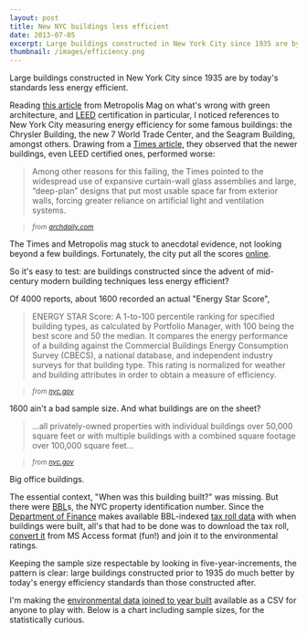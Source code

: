 ```yaml
---
layout: post
title: New NYC buildings less efficient
date: 2013-07-05
excerpt: Large buildings constructed in New York City since 1935 are by today's standards less energy efficient.
thumbnail: /images/efficiency.png
---
```


Large buildings constructed in New York City since 1935 are by today's
standards less energy efficient.

<script type="text/javascript"
src="//ajax.googleapis.com/ajax/static/modules/gviz/1.0/chart.js">
{"dataSourceUrl":"//docs.google.com/spreadsheet/tq?key=0ApIF6WU115ROdDk4bVpDUW90UDFPQ3QtV1I1SVYtU1E&transpose=0&headers=1&range=A1%3AB23&gid=5&pub=1","options":{"titleTextStyle":{"bold":true,"color":"#000","fontSize":16},"vAxes":[{"useFormatFromData":true,"title":"Score","minValue":40,"viewWindowMode":"explicit","logScale":false,"viewWindow":{"min":40,"max":80},"maxValue":80},{"title":"#
of
buildings","useFormatFromData":false,"formatOptions":{"source":"inline"},"minValue":0,"viewWindowMode":"explicit","format":"0.##","gridlines":{"color":"none"},"logScale":false,"viewWindow":{"min":0,"max":300},"maxValue":300}],"series":{"0":{"color":"#ff0000"},"1":{"errorBars":{"errorType":"none"}},"2":{"color":"none"}},"fontName":"Courier
New","title":"Median \"Energy Star\" over year built,
NYC","curveType":"function","booleanRole":"certainty","animation":{"duration":0},"legend":"top","lineWidth":2,"useFirstColumnAsDomain":true,"hAxis":{"useFormatFromData":true,"title":"Year
Built (5-year
blocks)","minValue":null,"viewWindow":{"min":null,"max":null},"maxValue":null},"width":600,"height":229},"state":{},"view":{},"isDefaultVisualization":true,"chartType":"LineChart","chartName":"Chart
1"} </script>

Reading [this article][] from Metropolis Mag on what's wrong with green
architecture, and [LEED][] certification in particular, I noticed references to
New York City measuring energy efficiency for some famous buildings: the
Chrysler Building, the new 7 World Trade Center, and the Seagram Building,
amongst others.  Drawing from a [Times article][], they observed that the newer
buildings, even LEED certified ones, performed worse:

  [this article]: http://www.archdaily.com/396263/why-green-architecture-hardly-ever-deserves-the-name/
  [LEED]: http://www.usgbc.org/leed
  [Times article]: http://www.nytimes.com/2012/12/25/science/earth/new-york-citys-effort-to-track-energy-efficiency-yields-some-surprises.html

> Among other reasons for this failing, the Times pointed to the widespread
> use of expansive curtain-wall glass assemblies and large, “deep-plan” designs
> that put most usable space far from exterior walls, forcing greater reliance on
> artificial light and ventilation systems.

> <i><small>from [archdaily.com](http://www.archdaily.com/396263/why-green-architecture-hardly-ever-deserves-the-name/)</small></i>

The Times and Metropolis mag stuck to anecdotal evidence, not looking beyond
a few buildings.  Fortunately, the city put all the scores [online][].

  [online]: http://www.nyc.gov/html/gbee/html/plan/ll84_scores.shtml

So it's easy to test: are buildings constructed since the advent of mid-century
modern building techniques less energy efficient?

Of 4000 reports, about 1600 recorded an actual "Energy Star Score",

> ENERGY STAR Score: A 1-to-100 percentile ranking for specified building
> types, as calculated by Portfolio Manager, with 100 being the best score and 50
> the median. It compares the energy performance of a building against the
> Commercial Buildings Energy Consumption Survey (CBECS), a national database,
> and independent industry surveys for that building type.  This rating is
> normalized for weather and building attributes in order to obtain a measure of
> efficiency.

> <i><small>from [nyc.gov](http://www.nyc.gov/html/dof/downloads/pdf/12pdf/2012_data_disclosure.pdf)</small></i>

1600 ain't a bad sample size.  And what buildings are on the sheet?

> ...all privately-owned properties with individual buildings over 50,000 square
> feet or with multiple buildings with a combined square footage over 100,000
> square feet...

> <i><small>from [nyc.gov](http://www.nyc.gov/html/gbee/html/plan/ll84_scores.shtml)</small></i>

Big office buildings.

The essential context, "When was this building built?" was missing.  But there
were [BBL][]s, the NYC property identification number.  Since the [Department
of Finance][] makes available BBL-indexed [tax roll data][] with when buildings
were built, all's that had to be done was to download the tax roll, [convert
it][] from MS Access format (fun!) and join it to the environmental ratings.

  [BBL]: http://nycprop.nyc.gov/nycproperty/nynav/jsp/selectbbl.jsp
  [Department of Finance]: http://www.nyc.gov/html/dof/
  [tax roll data]: http://www.nyc.gov/html/dof/html/property/assessment.shtml
  [convert it]: https://github.com/brianb/mdbtools

Keeping the sample size respectable by looking in five-year-increments, the
pattern is clear: large buildings constructed prior to 1935 do much
better by today's energy efficiency standards than those constructed after.

I'm making the [environmental data joined to year built][] available as a CSV
for anyone to play with.  Below is a chart including sample sizes, for the
statistically curious.

  [environmental data joined to year built]: https://docs.google.com/file/d/0B5IF6WU115ROY1lJZzJ6bWRraE0/edit?usp=sharing

<script type="text/javascript"
src="//ajax.googleapis.com/ajax/static/modules/gviz/1.0/chart.js">
{"dataSourceUrl":"//docs.google.com/spreadsheet/tq?key=0ApIF6WU115ROdDk4bVpDUW90UDFPQ3QtV1I1SVYtU1E&transpose=0&headers=1&range=A1%3AC23&gid=0&pub=1","options":{"vAxes":[{"useFormatFromData":true,"title":"Score","minValue":40,"viewWindowMode":"explicit","logScale":false,"viewWindow":{"min":40,"max":80},"maxValue":80},{"title":"#
of
buildings","useFormatFromData":false,"formatOptions":{"source":"none"},"minValue":0,"viewWindowMode":"pretty","gridlines":{"color":"none"},"logScale":false,"viewWindow":{"min":0,"max":300},"maxValue":300}],"titleTextStyle":{"bold":true,"color":"#000","fontSize":16},"series":{"0":{"color":"#cccccc","targetAxisIndex":1},"1":{"errorBars":{"errorType":"none"}},"2":{"color":"none"}},"fontName":"Courier
New","booleanRole":"certainty","title":"Median \"Energy Star\" over year built,
NYC","animation":{"duration":500},"legend":"top","useFirstColumnAsDomain":true,"hAxis":{"useFormatFromData":true,"title":"Year
Built (5-year
blocks)","minValue":null,"viewWindowMode":null,"viewWindow":null,"maxValue":null},"tooltip":{},"isStacked":false,"width":600,"height":229},"state":{},"view":{"columns":[{"calc":"stringify","type":"string","sourceColumn":0},1,2]},"isDefaultVisualization":true,"chartType":"ColumnChart","chartName":"Chart
1"} </script>

